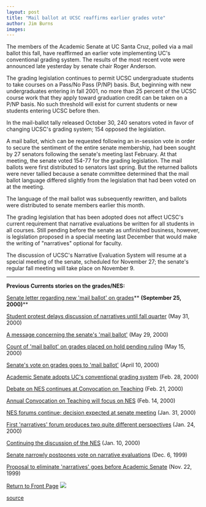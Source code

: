 ```yaml
---
layout: post
title: "Mail ballot at UCSC reaffirms earlier grades vote"
author: Jim Burns
images:
---
```


The members of the Academic Senate at UC Santa Cruz, polled via a mail ballot this fall, have reaffirmed an earlier vote implementing UC's conventional grading system. The results of the most recent vote were announced late yesterday by senate chair Roger Anderson.  
  
The grading legislation continues to permit UCSC undergraduate students to take courses on a Pass/No Pass (P/NP) basis. But, beginning with new undergraduates entering in fall 2001, no more than 25 percent of the UCSC course work that they apply toward graduation credit can be taken on a P/NP basis. No such threshold will exist for current students or new students entering UCSC before then.  
  
In the mail-ballot tally released October 30, 240 senators voted in favor of changing UCSC's grading system; 154 opposed the legislation.   
  
A mail ballot, which can be requested following an in-session vote in order to secure the sentiment of the entire senate membership, had been sought by 27 senators following the senate's meeting last February. At that meeting, the senate voted 154-77 for the grading legislation. The mail ballots were first distributed to senators last spring. But the returned ballots were never tallied because a senate committee determined that the mail ballot language differed slightly from the legislation that had been voted on at the meeting.  
  
The language of the mail ballot was subsequently rewritten, and ballots were distributed to senate members earlier this month.  
  
The grading legislation that has been adopted does not affect UCSC's current requirement that narrative evaluations be written for all students in all courses. Still pending before the senate as unfinished business, however, is legislation proposed in a special meeting last December that would make the writing of "narratives" optional for faculty.

The discussion of UCSC's Narrative Evaluation System will resume at a special meeting of the senate, scheduled for November 27; the senate's regular fall meeting will take place on November 9.

* * *

**Previous Currents stories on the grades/NES:**

[Senate letter regarding new 'mail ballot' on grades][1]** **(September 25, 2000)****

[Student protest delays discussion of narratives until fall quarter][2] (May 31, 2000)

[A message concerning the senate's 'mail ballot'][3] (May 29, 2000)

[Count of 'mail ballot' on grades placed on hold pending ruling][4] (May 15, 2000)

[Senate's vote on grades goes to 'mail ballot'][5] (April 10, 2000)

[Academic Senate adopts UC's conventional grading system][6] (Feb. 28, 2000)

[Debate on NES continues at Convocation on Teaching][7] (Feb. 21, 2000)

[Annual Convocation on Teaching will focus on NES][8] (Feb. 14, 2000)

[NES forums continue; decision expected at senate meeting][9] (Jan. 31, 2000)

[First 'narratives' forum produces two quite different perspectives][10] (Jan. 24, 2000)

[Continuing the discussion of the NES][11] (Jan. 10, 2000)

[Senate narrowly postpones vote on narrative evaluations][12] (Dec. 6, 1999)

[Proposal to eliminate 'narratives' goes before Academic Senate][13] (Nov. 22, 1999)

  
[Return to Front Page][14] ![ ][15]

[1]: http://www.ucsc.edu/currents/00-01/09-25/senate.html
[2]: http://www.ucsc.edu/currents/99-00/05-29/senate.html
[3]: http://www.ucsc.edu/currents/99-00/05-29/nes.html
[4]: http://www.ucsc.edu/currents/99-00/05-15/ballot.html
[5]: http://www.ucsc.edu/currents/99-00/04-10/ballot.html
[6]: http://www.ucsc.edu/currents/99-00/02-28/grades.html
[7]: http://www.ucsc.edu/currents/99-00/02-21/nesct.html
[8]: http://www.ucsc.edu/currents/99-00/02-14/nesconv.html
[9]: http://www.ucsc.edu/currents/99-00/01-31/nesforum2.html
[10]: http://www.ucsc.edu/currents/99-00/01-24/nesforum1.html
[11]: http://www.ucsc.edu/currents/99-00/01-10/nesforum.html
[12]: http://www.ucsc.edu/currents/99-00/12-06/narratives.html
[13]: http://www.ucsc.edu/currents/99-00/11-22/narratives.html
[14]: ../../index.html
[15]: ../../images/trans.gif

[source](http://www1.ucsc.edu/currents/00-01/10-30/grades.html "Permalink to grades")
